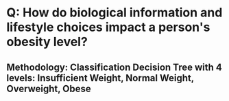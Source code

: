 # Q: How do biological information and lifestyle choices impact a person's obesity level?

## Methodology: Classification Decision Tree with 4 levels: Insufficient Weight, Normal Weight, Overweight, Obese




